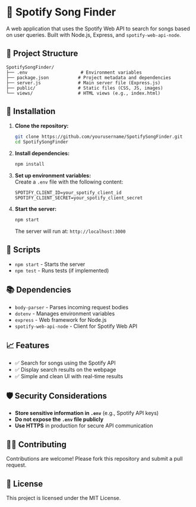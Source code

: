 
# 🎵 Spotify Song Finder

A web application that uses the Spotify Web API to search for songs based on user queries. Built with Node.js, Express, and `spotify-web-api-node`.

## 📂 Project Structure

```
SpotifySongFinder/
├── .env                    # Environment variables
├── package.json           # Project metadata and dependencies
├── server.js              # Main server file (Express.js)
├── public/                # Static files (CSS, JS, images)
└── views/                 # HTML views (e.g., index.html)
```

## 🚀 Installation

1. **Clone the repository:**  
   ```bash
   git clone https://github.com/yourusername/SpotifySongFinder.git
   cd SpotifySongFinder
   ```

2. **Install dependencies:**  
   ```bash
   npm install
   ```

3. **Set up environment variables:**  
   Create a `.env` file with the following content:
   ```env
   SPOTIFY_CLIENT_ID=your_spotify_client_id
   SPOTIFY_CLIENT_SECRET=your_spotify_client_secret
   ```

4. **Start the server:**  
   ```bash
   npm start
   ```

   The server will run at: `http://localhost:3000`

## 📜 Scripts
- `npm start` - Starts the server  
- `npm test` - Runs tests (if implemented)  

## 📚 Dependencies
- `body-parser` - Parses incoming request bodies  
- `dotenv` - Manages environment variables  
- `express` - Web framework for Node.js  
- `spotify-web-api-node` - Client for Spotify Web API  

## 📈 Features
- ✅ Search for songs using the Spotify API  
- ✅ Display search results on the webpage  
- ✅ Simple and clean UI with real-time results  

## 🛡 Security Considerations
- **Store sensitive information in `.env`** (e.g., Spotify API keys)  
- **Do not expose the `.env` file publicly**  
- **Use HTTPS** in production for secure API communication  

## 👨‍💻 Contributing
Contributions are welcome! Please fork this repository and submit a pull request.

## 📜 License
This project is licensed under the MIT License.
